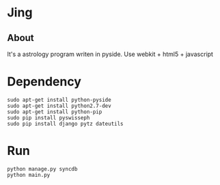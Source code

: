 # Jing
## About
It's a astrology program writen in pyside.
Use webkit + html5 + javascript

# Dependency

	sudo apt-get install python-pyside
	sudo apt-get install python2.7-dev
	sudo apt-get install python-pip
	sudo pip install pyswisseph
	sudo pip install django pytz dateutils

# Run

	python manage.py syncdb
	python main.py


